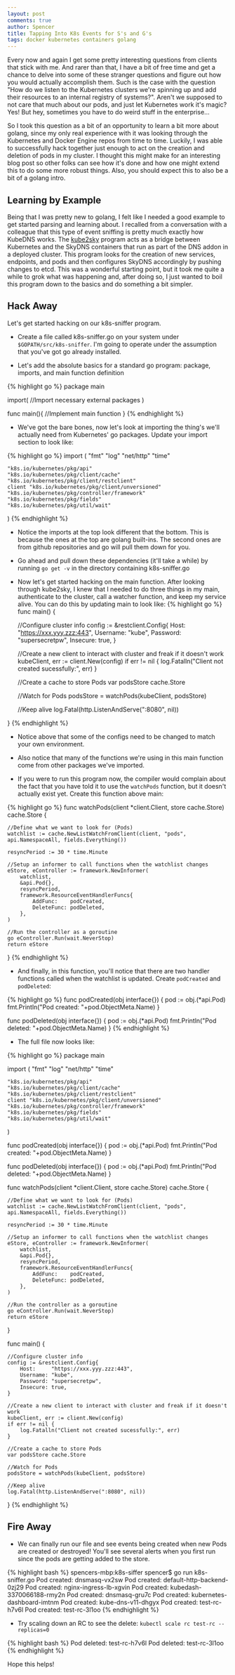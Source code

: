 ```yaml
---
layout: post
comments: true
author: Spencer
title: Tapping Into K8s Events for S's and G's
tags: docker kubernetes containers golang
---
```


Every now and again I get some pretty interesting questions from clients that stick with me. And rarer than that, I have a bit of free time and get a chance to delve into some of these stranger questions and figure out how you would actually accomplish them. Such is the case with  the question "How do we listen to the Kubernetes clusters we're spinning up and add their resources to an internal registry of systems?". Aren't we supposed to not care that much about our pods, and just let Kubernetes work it's magic? Yes! But hey, sometimes you have to do weird stuff in the enterprise...

So I took this question as a bit of an opportunity to learn a bit more about golang, since my only real experience with it was looking through the Kubernetes and Docker Engine repos from time to time. Luckily, I was able to successfully hack together just enough to act on the creation and deletion of pods in my cluster. I thought this might make for an interesting blog post so other folks can see how it's done and how one might extend this to do some more robust things. Also, you should expect this to also be a bit of a golang intro.

## **Learning by Example** ##

Being that I was pretty new to golang, I felt like I needed a good example to get started parsing and learning about. I recalled from a conversation with a colleague that this type of event sniffing is pretty much exactly how KubeDNS works. The [kube2sky](https://github.com/kubernetes/kubernetes/blob/release-1.2/cluster/addons/dns/kube2sky/kube2sky.go) program acts as a bridge between Kubernetes and the SkyDNS containers that run as part of the DNS addon in a deployed cluster. This program looks for the creation of new services, endpoints, and pods and then configures SkyDNS accordingly by pushing changes to etcd. This was a wonderful starting point, but it took me quite a while to grok what was happening and, after doing so, I just wanted to boil this program down to the basics and do something a bit simpler.

## **Hack Away** ##

Let's get started hacking on our k8s-sniffer program.

- Create a file called k8s-sniffer.go on your system under `$GOPATH/src/k8s-sniffer`. I'm going to operate under the assumption that you've got go already installed.

- Let's add the absolute basics for a standard go program: package, imports, and main function definition

{% highlight go %}
package main

import(
//Import necessary external packages
)

func main(){
//Implement main function
}
{% endhighlight %}

- We've got the bare bones, now let's look at importing the thing's we'll actually need from Kubernetes' go packages. Update your import section to look like:

{% highlight go %}
import (
	"fmt"
	"log"
	"net/http"
	"time"

	"k8s.io/kubernetes/pkg/api"
	"k8s.io/kubernetes/pkg/client/cache"
	"k8s.io/kubernetes/pkg/client/restclient"
	client "k8s.io/kubernetes/pkg/client/unversioned"
	"k8s.io/kubernetes/pkg/controller/framework"
	"k8s.io/kubernetes/pkg/fields"
	"k8s.io/kubernetes/pkg/util/wait"
)
{% endhighlight %}

- Notice the imports at the top look different that the bottom. This is because the ones at the top are golang built-ins. The second ones are from github repositories and go will pull them down for you.

- Go ahead and pull down these dependencies (it'll take a while) by running `go get -v` in the directory containing k8s-sniffer.go

- Now let's get started hacking on the main function. After looking through kube2sky, I knew that I needed to do three things in my main, authenticate to the cluster, call a watcher function, and keep my service alive. You can do this by updating main to look like:
{% highlight go %}
func main() {

	//Configure cluster info
	config := &restclient.Config{
		Host:     "https://xxx.yyy.zzz:443",
		Username: "kube",
		Password: "supersecretpw",
		Insecure: true,
	}

	//Create a new client to interact with cluster and freak if it doesn't work
	kubeClient, err := client.New(config)
	if err != nil {
		log.Fatalln("Client not created sucessfully:", err)
	}

	//Create a cache to store Pods
	var podsStore cache.Store

	//Watch for Pods
	podsStore = watchPods(kubeClient, podsStore)

	//Keep alive
	log.Fatal(http.ListenAndServe(":8080", nil))

}
{% endhighlight %}

- Notice above that some of the configs need to be changed to match your own environment.

- Also notice that many of the functions we're using in this main function come from other packages we've imported.

- If you were to run this program now, the compiler would complain about the fact that you have told it to use the `watchPods` function, but it doesn't actually exist yet. Create this function above main:

{% highlight go %}
func watchPods(client *client.Client, store cache.Store) cache.Store {

	//Define what we want to look for (Pods)
	watchlist := cache.NewListWatchFromClient(client, "pods", api.NamespaceAll, fields.Everything())

	resyncPeriod := 30 * time.Minute

	//Setup an informer to call functions when the watchlist changes
	eStore, eController := framework.NewInformer(
		watchlist,
		&api.Pod{},
		resyncPeriod,
		framework.ResourceEventHandlerFuncs{
			AddFunc:    podCreated,
			DeleteFunc: podDeleted,
		},
	)

	//Run the controller as a goroutine
	go eController.Run(wait.NeverStop)
	return eStore
}
{% endhighlight %}

- And finally, in this function, you'll notice that there are two handler functions called when the watchlist is updated. Create `podCreated` and `podDeleted`:

{% highlight go %}
func podCreated(obj interface{}) {
	pod := obj.(*api.Pod)
	fmt.Println("Pod created: "+pod.ObjectMeta.Name)
}

func podDeleted(obj interface{}) {
	pod := obj.(*api.Pod)
	fmt.Println("Pod deleted: "+pod.ObjectMeta.Name)
}
{% endhighlight %} 

- The full file now looks like:

{% highlight go %}
package main

import (
	"fmt"
	"log"
	"net/http"
	"time"

	"k8s.io/kubernetes/pkg/api"
	"k8s.io/kubernetes/pkg/client/cache"
	"k8s.io/kubernetes/pkg/client/restclient"
	client "k8s.io/kubernetes/pkg/client/unversioned"
	"k8s.io/kubernetes/pkg/controller/framework"
	"k8s.io/kubernetes/pkg/fields"
	"k8s.io/kubernetes/pkg/util/wait"
)

func podCreated(obj interface{}) {
	pod := obj.(*api.Pod)
	fmt.Println("Pod created: "+pod.ObjectMeta.Name)
}

func podDeleted(obj interface{}) {
	pod := obj.(*api.Pod)
	fmt.Println("Pod deleted: "+pod.ObjectMeta.Name)
}

func watchPods(client *client.Client, store cache.Store) cache.Store {

	//Define what we want to look for (Pods)
	watchlist := cache.NewListWatchFromClient(client, "pods", api.NamespaceAll, fields.Everything())

	resyncPeriod := 30 * time.Minute

	//Setup an informer to call functions when the watchlist changes
	eStore, eController := framework.NewInformer(
		watchlist,
		&api.Pod{},
		resyncPeriod,
		framework.ResourceEventHandlerFuncs{
			AddFunc:    podCreated,
			DeleteFunc: podDeleted,
		},
	)

	//Run the controller as a goroutine
	go eController.Run(wait.NeverStop)
	return eStore
}

func main() {

	//Configure cluster info
	config := &restclient.Config{
		Host:     "https://xxx.yyy.zzz:443",
		Username: "kube",
		Password: "supersecretpw",
		Insecure: true,
	}

	//Create a new client to interact with cluster and freak if it doesn't work
	kubeClient, err := client.New(config)
	if err != nil {
		log.Fatalln("Client not created sucessfully:", err)
	}

	//Create a cache to store Pods
	var podsStore cache.Store

	//Watch for Pods
	podsStore = watchPods(kubeClient, podsStore)

	//Keep alive
	log.Fatal(http.ListenAndServe(":8080", nil))
}
{% endhighlight %}

## **Fire Away** ##

- We can finally run our file and see events being created when new Pods are created or destroyed! You'll see several alerts when you first run since the pods are getting added to the store.

{% highlight bash %}
spencers-mbp:k8s-siffer spencer$ go run k8s-sniffer.go
Pod created: dnsmasq-vx2sw
Pod created: default-http-backend-0zj29
Pod created: nginx-ingress-lb-xgvin
Pod created: kubedash-3370066188-rmy2n
Pod created: dnsmasq-gru7c
Pod created: kubernetes-dashboard-imtnm
Pod created: kube-dns-v11-dhgyx
Pod created: test-rc-h7v6l
Pod created: test-rc-3l1oo
{% endhighlight %} 


- Try scaling down an RC to see the delete: `kubectl scale rc test-rc --replicas=0`

{% highlight bash %}
Pod deleted: test-rc-h7v6l
Pod deleted: test-rc-3l1oo
{% endhighlight %}

Hope this helps!
